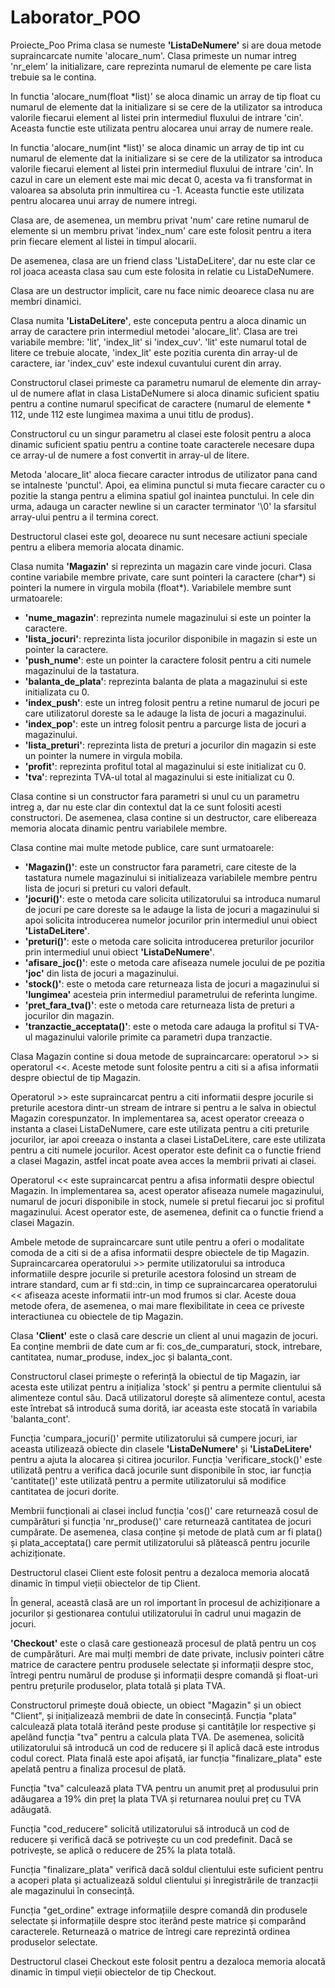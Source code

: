 # Laborator_POO
Proiecte_Poo
Prima clasa se numeste **'ListaDeNumere'** si are doua metode supraincarcate numite 'alocare_num'. Clasa primeste un numar intreg 'nr_elem' la initializare, care reprezinta numarul de elemente pe care lista trebuie sa le contina.

In functia 'alocare_num(float *list)' se aloca dinamic un array de tip float cu numarul de elemente dat la initializare si se cere de la utilizator sa introduca valorile fiecarui element al listei prin intermediul fluxului de intrare 'cin'. Aceasta functie este utilizata pentru alocarea unui array de numere reale.

In functia 'alocare_num(int *list)' se aloca dinamic un array de tip int cu numarul de elemente dat la initializare si se cere de la utilizator sa introduca valorile fiecarui element al listei prin intermediul fluxului de intrare 'cin'. In cazul in care un element este mai mic decat 0, acesta va fi transformat in valoarea sa absoluta prin inmultirea cu -1. Aceasta functie este utilizata pentru alocarea unui array de numere intregi.

Clasa are, de asemenea, un membru privat 'num' care retine numarul de elemente si un membru privat 'index_num' care este folosit pentru a itera prin fiecare element al listei in timpul alocarii.

De asemenea, clasa are un friend class 'ListaDeLitere', dar nu este clar ce rol joaca aceasta clasa sau cum este folosita in relatie cu ListaDeNumere.

Clasa are un destructor implicit, care nu face nimic deoarece clasa nu are membri dinamici.


Clasa numita **'ListaDeLitere'**, este conceputa pentru a aloca dinamic un array de caractere prin intermediul metodei 'alocare_lit'. Clasa are trei variabile membre: 'lit', 'index_lit' si 'index_cuv'. 'lit' este numarul total de litere ce trebuie alocate, 'index_lit' este pozitia curenta din array-ul de caractere, iar 'index_cuv' este indexul cuvantului curent din array.

Constructorul clasei primeste ca parametru numarul de elemente din array-ul de numere aflat in clasa ListaDeNumere si aloca dinamic suficient spatiu pentru a contine numarul specificat de caractere (numarul de elemente * 112, unde 112 este lungimea maxima a unui titlu de produs).

Constructorul cu un singur parametru al clasei este folosit pentru a aloca dinamic suficient spatiu pentru a contine toate caracterele necesare dupa ce array-ul de numere a fost convertit in array-ul de litere.

Metoda 'alocare_lit' aloca fiecare caracter introdus de utilizator pana cand se intalneste 'punctul'. Apoi, ea elimina punctul si muta fiecare caracter cu o pozitie la stanga pentru a elimina spatiul gol inaintea punctului. In cele din urma, adauga un caracter newline si un caracter terminator '\0' la sfarsitul array-ului pentru a il termina corect.

Destructorul clasei este gol, deoarece nu sunt necesare actiuni speciale pentru a elibera memoria alocata dinamic.


Clasa numita **'Magazin'** si reprezinta un magazin care vinde jocuri. Clasa contine variabile membre private, care sunt pointeri la caractere (char*) si pointeri la numere in virgula mobila (float*). Variabilele membre sunt urmatoarele:
*  **'nume_magazin'**: reprezinta numele magazinului si este un pointer la caractere.
*  **'lista_jocuri'**: reprezinta lista jocurilor disponibile in magazin si este un pointer la caractere.
*  **'push_nume'**: este un pointer la caractere folosit pentru a citi numele magazinului de la tastatura.
*  **'balanta_de_plata'**: reprezinta balanta de plata a magazinului si este initializata cu 0.
*  **'index_push'**: este un intreg folosit pentru a retine numarul de jocuri pe care utilizatorul doreste sa le adauge la lista de jocuri a magazinului.
*  **'index_pop'**: este un intreg folosit pentru a parcurge lista de jocuri a magazinului.
*  **'lista_preturi'**: reprezinta lista de preturi a jocurilor din magazin si este un pointer la numere in virgula mobila.
*  **'profit'**: reprezinta profitul total al magazinului si este initializat cu 0.
*  **'tva'**: reprezinta TVA-ul total al magazinului si este initializat cu 0.

Clasa contine si un constructor fara parametri si unul cu un parametru intreg a, dar nu este clar din contextul dat la ce sunt folositi acesti constructori. De asemenea, clasa contine si un destructor, care elibereaza memoria alocata dinamic pentru variabilele membre.

Clasa contine mai multe metode publice, care sunt urmatoarele:
*  **'Magazin()'**: este un constructor fara parametri, care citeste de la tastatura numele magazinului si initializeaza variabilele membre pentru lista de jocuri si preturi cu valori default.
*  **'jocuri()'**: este o metoda care solicita utilizatorului sa introduca numarul de jocuri pe care doreste sa le adauge la lista de jocuri a magazinului si apoi solicita introducerea numelor jocurilor prin intermediul unui obiect **'ListaDeLitere'**.
*  **'preturi()'**: este o metoda care solicita introducerea preturilor jocurilor prin intermediul unui obiect **'ListaDeNumere'**.
*  **'afisare_joc()'**: este o metoda care afiseaza numele jocului de pe pozitia **'joc'** din lista de jocuri a magazinului.
*  **'stock()'**: este o metoda care returneaza lista de jocuri a magazinului si **'lungimea'** acesteia prin intermediul parametrului de referinta lungime.
*  **'pret_fara_tva()'**: este o metoda care returneaza lista de preturi a jocurilor din magazin.
*  **'tranzactie_acceptata()'**: este o metoda care adauga la profitul si TVA-ul magazinului valorile primite ca parametri dupa tranzactie.

Clasa Magazin contine si doua metode de supraincarcare: operatorul >> si operatorul <<. Aceste metode sunt folosite pentru a citi si a afisa informatii despre obiectul de tip Magazin.

Operatorul >> este supraincarcat pentru a citi informatii despre jocurile si preturile acestora dintr-un stream de intrare si pentru a le salva in obiectul Magazin corespunzator. In implementarea sa, acest operator creeaza o instanta a clasei ListaDeNumere, care este utilizata pentru a citi preturile jocurilor, iar apoi creeaza o instanta a clasei ListaDeLitere, care este utilizata pentru a citi numele jocurilor. Acest operator este definit ca o functie friend a clasei Magazin, astfel incat poate avea acces la membrii privati ai clasei.

Operatorul << este supraincarcat pentru a afisa informatii despre obiectul Magazin. In implementarea sa, acest operator afiseaza numele magazinului, numarul de jocuri disponibile in stock, numele si pretul fiecarui joc si profitul magazinului. Acest operator este, de asemenea, definit ca o functie friend a clasei Magazin.

Ambele metode de supraincarcare sunt utile pentru a oferi o modalitate comoda de a citi si de a afisa informatii despre obiectele de tip Magazin. Supraincarcarea operatorului >> permite utilizatorului sa introduca informatiile despre jocurile si preturile acestora folosind un stream de intrare standard, cum ar fi std::cin, in timp ce supraincarcarea operatorului << afiseaza aceste informatii intr-un mod frumos si clar. Aceste doua metode ofera, de asemenea, o mai mare flexibilitate in ceea ce priveste interactiunea cu obiectele de tip Magazin.


Clasa **'Client'** este o clasă care descrie un client al unui magazin de jocuri. Ea conține membrii de date cum ar fi: cos_de_cumparaturi, stock, intrebare, cantitatea, numar_produse, index_joc și balanta_cont.

Constructorul clasei primește o referință la obiectul de tip Magazin, iar acesta este utilizat pentru a inițializa 'stock' și pentru a permite clientului să alimenteze contul său. Dacă utilizatorul dorește să alimenteze contul, acesta este întrebat să introducă suma dorită, iar aceasta este stocată în variabila 'balanta_cont'.

Funcția 'cumpara_jocuri()' permite utilizatorului să cumpere jocuri, iar aceasta utilizează obiecte din clasele **'ListaDeNumere'** și **'ListaDeLitere'** pentru a ajuta la alocarea și citirea jocurilor. Funcția 'verificare_stock()' este utilizată pentru a verifica dacă jocurile sunt disponibile în stoc, iar funcția 'cantitate()' este utilizată pentru a permite utilizatorului să modifice cantitatea de jocuri dorite.

Membrii funcționali ai clasei includ funcția 'cos()' care returnează cosul de cumpărături și funcția 'nr_produse()' care returnează cantitatea de jocuri cumpărate. De asemenea, clasa conține și metode de plată cum ar fi plata() și plata_acceptata() care permit utilizatorului să plătească pentru jocurile achiziționate.

Destructorul clasei Client este folosit pentru a dezaloca memoria alocată dinamic în timpul vieții obiectelor de tip Client.

În general, această clasă are un rol important în procesul de achiziționare a jocurilor și gestionarea contului utilizatorului în cadrul unui magazin de jocuri.


**'Checkout'** este o clasă care gestionează procesul de plată pentru un coș de cumpărături. Are mai mulți membri de date private, inclusiv pointeri către matrice de caractere pentru produsele selectate și informații despre stoc, întregi pentru numărul de produse și informații despre comandă și float-uri pentru prețurile produselor, plata totală și plata TVA.

Constructorul primește două obiecte, un obiect "Magazin" și un obiect "Client", și inițializează membrii de date în consecință. Funcția "plata" calculează plata totală iterând peste produse și cantitățile lor respective și apelând funcția "tva" pentru a calcula plata TVA. De asemenea, solicită utilizatorului să introducă un cod de reducere și îl aplică dacă este introdus codul corect. Plata finală este apoi afișată, iar funcția "finalizare_plata" este apelată pentru a finaliza procesul de plată.

Funcția "tva" calculează plata TVA pentru un anumit preț al produsului prin adăugarea a 19% din preț la plata TVA și returnarea noului preț cu TVA adăugată.

Funcția "cod_reducere" solicită utilizatorului să introducă un cod de reducere și verifică dacă se potrivește cu un cod predefinit. Dacă se potrivește, se aplică o reducere de 25% la plata totală.

Funcția "finalizare_plata" verifică dacă soldul clientului este suficient pentru a acoperi plata și actualizează soldul clientului și înregistrările de tranzacții ale magazinului în consecință.

Funcția "get_ordine" extrage informațiile despre comandă din produsele selectate și informațiile despre stoc iterând peste matrice și comparând caracterele. Returnează o matrice de întregi care reprezintă ordinea produselor selectate.

Destructorul clasei Checkout este folosit pentru a dezaloca memoria alocată dinamic în timpul vieții obiectelor de tip Checkout.
